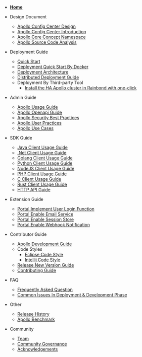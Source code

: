 - [**Home**](en/README.md)

- Design Document
  - [Apollo Config Center Design](en/design/apollo-design.md)
  - [Apollo Config Center Introduction](en/design/apollo-introduction.md)
  - [Apollo Core Concept Namespace](en/design/apollo-core-concept-namespace.md)
  - [Apollo Source Code Analysis](http://www.iocoder.cn/categories/Apollo/)

- Deployment Guide
  - [Quick Start](en/deployment/quick-start.md)
  - [Deployment Quick Start By Docker](en/deployment/quick-start-docker.md)
  - [Deployment Architecture](en/deployment/deployment-architecture.md)
  - [Distributed Deployment Guide](en/deployment/distributed-deployment-guide.md)
  - Deployment By Third-party Tool 
    - [Install the HA Apollo cluster in Rainbond with one-click](en/deployment/third-party-tool-rainbond.md)

- Admin Guide
  - [Apollo Usage Guide](en/portal/apollo-user-guide.md)
  - [Apollo Openapi Guide](en/portal/apollo-open-api-platform.md)
  - [Apollo Security Best Practices](en/portal/apollo-user-guide?id=_71-security-related)
  - [Apollo User Practices](en/portal/apollo-user-practices.md)
  - [Apollo Use Cases](https://github.com/ctripcorp/apollo-use-cases)
  
- SDK Guide
  - [Java Client Usage Guide](en/client/java-sdk-user-guide.md)
  - [.Net Client Usage Guide](en/client/dotnet-sdk-user-guide.md)
  - [Golang Client Usage Guide](en/client/golang-sdks-user-guide.md)
  - [Python Client Usage Guide](en/client/python-sdks-user-guide.md)
  - [NodeJS Client Usage Guide](en/client/nodejs-sdks-user-guide.md)
  - [PHP Client Usage Guide](en/client/php-sdks-user-guide.md)
  - [C Client Usage Guide](en/client/c-sdks-user-guide.md)
  - [Rust Client Usage Guide](en/client/rust-sdks-user-guide.md)
  - [HTTP API Guide](en/client/other-language-client-user-guide.md)

- Extension Guide
  - [Portal Implement User Login Function](en/extension/portal-how-to-implement-user-login-function.md)
  - [Portal Enable Email Service](en/extension/portal-how-to-enable-email-service.md)
  - [Portal Enable Session Store](en/extension/portal-how-to-enable-session-store.md)
  - [Portal Enable Webhook Notification](en/extension/portal-how-to-enable-webhook-notification.md)

- Contributor Guide
  - [Apollo Development Guide](en/contribution/apollo-development-guide.md)
  - Code Styles
    - [Eclipse Code Style](https://github.com/apolloconfig/apollo/blob/master/apollo-buildtools/style/eclipse-java-google-style.xml)
    - [Intellij Code Style](https://github.com/apolloconfig/apollo/blob/master/apollo-buildtools/style/intellij-java-google-style.xml)
  - [Release New Version Guide](en/contribution/apollo-release-guide.md)
  - [Contributing Guide](en/contributing.md)

- FAQ
  - [Frequently Asked Question](en/faq/faq.md)
  - [Common Issues In Deployment & Development Phase](en/faq/common-issues-in-deployment-and-development-phase.md)

- Other
   - [Release History](https://github.com/apolloconfig/apollo/releases)
   - [Apollo Benchmark](en/misc/apollo-benchmark.md)

- Community
  - [Team](en/community/team.md)
  - [Community Governance](en/governance.md)
  - [Acknowledgements](en/community/thank-you.md)
